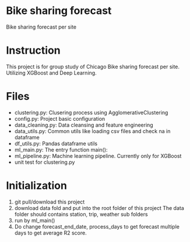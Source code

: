 # Bike sharing forecast
Bike sharing forecast per site

# Instruction 
This project is for group study of Chicago Bike sharing forecast per site.
Utilizing XGBoost and Deep Learning.

# Files
- clustering.py: Clusering process using AgglomerativeClustering
- config.py: Project basic configuration
- data_cleaning.py: Data cleansing and feature engineering
- data_utils.py: Common utils like loading csv files and check na in dataframe
- df_utils.py: Pandas dataframe utils
- ml_main.py: The entry function main():
- ml_pipeline.py: Machine learning pipeline. Currently only for XGBoost
- unit test for clustering.py

# Initialization
1. git pull/download this project
2. download data fold and put into the root folder of this project
    The data folder should contains station, trip, weather sub folders
3. run by ml_main()
4. Do change forecast_end_date, process_days to get forecast multiple days to get average R2 score.

